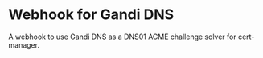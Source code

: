 # Webhook for Gandi DNS

A webhook to use Gandi DNS as a DNS01 ACME challenge solver for cert-manager.
